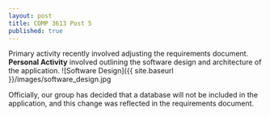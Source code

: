 ```yaml
---
layout: post
title: COMP 3613 Post 5
published: true
---
```


Primary activity recently involved adjusting the requirements document. 
**Personal Activity** involved outlining the software design and architecture of the application. 
![Software Design]({{ site.baseurl }}/images/software_design.jpg 

Officially, our group has decided that a database will not be included in the application, and this change was reflected in the requirements document. 
